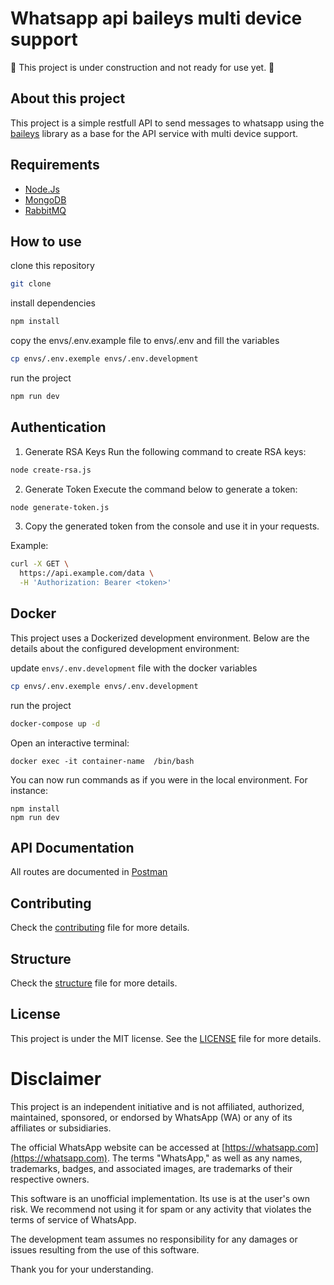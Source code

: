 # Whatsapp api baileys multi device support


🚧 This project is under construction and not ready for use yet.  🚧

## About this project
This project is a simple restfull API to send messages to whatsapp using the [baileys]() library as a base for the API service with multi device support.

## Requirements
- [Node.Js](https://nodejs.org/en)
- [MongoDB](https://www.mongodb.com/)
- [RabbitMQ](https://www.rabbitmq.com/)

## How to use
clone this repository
```bash
git clone
```
install dependencies
```bash
npm install
```
copy the envs/.env.example file to envs/.env and fill the variables
```bash
cp envs/.env.exemple envs/.env.development
```

run the project
```bash
npm run dev
```

## Authentication

1. Generate RSA Keys
Run the following command to create RSA keys:

```bash
node create-rsa.js
```

2. Generate Token
Execute the command below to generate a token:

```bash
node generate-token.js
```

3. Copy the generated token from the console and use it in your requests.

Example:
```bash
curl -X GET \
  https://api.example.com/data \
  -H 'Authorization: Bearer <token>'
```



## Docker
This project uses a Dockerized development environment. Below are the details about the configured development environment:

update `envs/.env.development` file with the docker variables
```bash
cp envs/.env.exemple envs/.env.development
```
run the project
```bash
docker-compose up -d
```

Open an interactive terminal:
```
docker exec -it container-name  /bin/bash
```

You can now run commands as if you were in the local environment. For instance:
```
npm install
npm run dev
```

## API Documentation
All routes are documented in [Postman](https://documenter.getpostman.com/view/12598731/2sA3JQ3etK)

## Contributing
Check the [contributing](CONTRIBUTING.md) file for more details.

## Structure
Check the [structure](STRUCTURE.md) file for more details.

## License
This project is under the MIT license. See the [LICENSE](LICENSE.md) file for more details.

# Disclaimer
This project is an independent initiative and is not affiliated, authorized, maintained, sponsored, or endorsed by WhatsApp (WA) or any of its affiliates or subsidiaries.

The official WhatsApp website can be accessed at [https://whatsapp.com](https://whatsapp.com). The terms "WhatsApp," as well as any names, trademarks, badges, and associated images, are trademarks of their respective owners.

This software is an unofficial implementation. Its use is at the user's own risk. We recommend not using it for spam or any activity that violates the terms of service of WhatsApp.

The development team assumes no responsibility for any damages or issues resulting from the use of this software.

Thank you for your understanding.